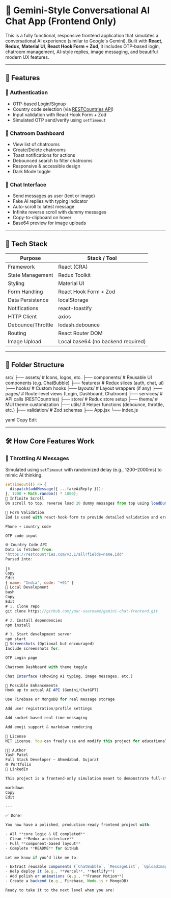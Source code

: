 # 💬 Gemini-Style Conversational AI Chat App (Frontend Only)

This is a fully functional, responsive frontend application that simulates a conversational AI experience (similar to Google's Gemini). Built with **React**, **Redux**, **Material UI**, **React Hook Form + Zod**, it includes OTP-based login, chatroom management, AI-style replies, image messaging, and beautiful modern UX features.

---

## 🚀 Features

### 🔐 Authentication

- OTP-based Login/Signup
- Country code selection (via [RESTCountries API](https://restcountries.com/))
- Input validation with React Hook Form + Zod
- Simulated OTP send/verify using `setTimeout`

### 💬 Chatroom Dashboard

- View list of chatrooms
- Create/Delete chatrooms
- Toast notifications for actions
- Debounced search to filter chatrooms
- Responsive & accessible design
- Dark Mode toggle

### 🧠 Chat Interface

- Send messages as user (text or image)
- Fake AI replies with typing indicator
- Auto-scroll to latest message
- Infinite reverse scroll with dummy messages
- Copy-to-clipboard on hover
- Base64 preview for image uploads

---

## 🧱 Tech Stack

| Purpose              | Stack / Tool                         |
|----------------------|--------------------------------------|
| Framework            | React (CRA)                          |
| State Management     | Redux Toolkit                        |
| Styling              | Material UI                          |
| Form Handling        | React Hook Form + Zod                |
| Data Persistence     | localStorage                         |
| Notifications        | react-toastify                       |
| HTTP Client          | axios                                |
| Debounce/Throttle    | lodash.debounce                      |
| Routing              | React Router DOM                     |
| Image Upload         | Local base64 (no backend required)   |

---

## 📂 Folder Structure

src/
├── assets/ # Icons, logos, etc.
├── components/ # Reusable UI components (e.g. ChatBubble)
├── features/ # Redux slices (auth, chat, ui)
├── hooks/ # Custom hooks
├── layouts/ # Layout wrappers (if any)
├── pages/ # Route-level views (Login, Dashboard, Chatroom)
├── services/ # API calls (RESTCountries)
├── store/ # Redux store setup
├── theme/ # MUI theme customization
├── utils/ # Helper functions (debounce, throttle, etc.)
├── validation/ # Zod schemas
├── App.jsx
└── index.js

yaml
Copy
Edit

---

## 🛠️ How Core Features Work

### 🔄 Throttling AI Messages
Simulated using `setTimeout` with randomized delay (e.g., 1200–2000ms) to mimic AI thinking.

```js
setTimeout(() => {
  dispatch(addMessage({ ...fakeAiReply }));
}, 1200 + Math.random() * 1000);
📜 Infinite Scroll
On scroll to top, reverse load 20 dummy messages from top using loadDummyMessages() action.

🧭 Form Validation
Zod is used with react-hook-form to provide detailed validation and error messages for:

Phone + country code

OTP code input

🌐 Country Code API
Data is fetched from:
"https://restcountries.com/v3.1/all?fields=name,idd"
Parsed into:

js
Copy
Edit
{ name: "India", code: "+91" }
🧪 Local Development
bash
Copy
Edit
# 1. Clone repo
git clone https://github.com/your-username/gemini-chat-frontend.git

# 2. Install dependencies
npm install

# 3. Start development server
npm start
📸 Screenshots (Optional but encouraged)
Include screenshots for:

OTP Login page

Chatroom Dashboard with theme toggle

Chat Interface (showing AI typing, image messages, etc.)

🔮 Possible Enhancements
Hook up to actual AI API (Gemini/ChatGPT)

Use Firebase or MongoDB for real message storage

Add user registration/profile settings

Add socket-based real-time messaging

Add emoji support & markdown rendering

📄 License
MIT License. You can freely use and modify this project for educational and non-commercial purposes.

👨‍💻 Author
Yash Patel
Full Stack Developer — Ahmedabad, Gujarat
🌐 Portfolio
🔗 LinkedIn

This project is a frontend-only simulation meant to demonstrate full-stack ready skills like UI design, state management, form handling, and scalable architecture — all without requiring a backend.

markdown
Copy
Edit

---

✅ Done!

You now have a polished, production-ready frontend project with:

- All **core logic & UI completed**
- Clean **Redux architecture**
- Full **component-based layout**
- Complete **README** for GitHub

Let me know if you’d like me to:

- Extract reusable components (`ChatBubble`, `MessageList`, `UploadImageButton`)
- Help deploy it (e.g., **Vercel**, **Netlify**)
- Add polish or animations (e.g., **Framer Motion**)
- Create a backend (e.g., Firebase, Node.js + MongoDB)

Ready to take it to the next level when you are!